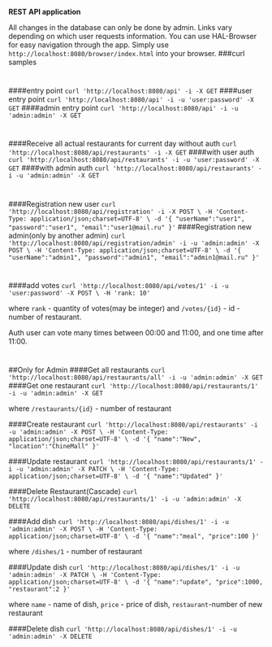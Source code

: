 **REST API application**

All changes in the database can only be done by admin. 
Links vary depending on which user requests information.
You can use HAL-Browser for easy navigation through the app.
Simply use `http://localhost:8080/browser/index.html` into your browser.
###curl samples
#
####entry point
`curl 'http://localhost:8080/api' -i -X GET`
####user entry point
`curl 'http://localhost:8080/api' -i -u 'user:password' -X GET`
####admin entry point
`curl 'http://localhost:8080/api' -i -u 'admin:admin' -X GET`
#
####Receive all actual restaurants for current day without auth
`curl 'http://localhost:8080/api/restaurants' -i -X GET`
####with user auth
`curl 'http://localhost:8080/api/restaurants' -i -u 'user:password' -X GET`
####with admin auth
`curl 'http://localhost:8080/api/restaurants' -i -u 'admin:admin' -X GET`
#
####Registration new user
`curl 'http://localhost:8080/api/registration' -i -X POST \
     -H 'Content-Type: application/json;charset=UTF-8' \
     -d '{
 	"userName":"user1",
 	"password":"user1",
 	"email":"user1@mail.ru"
 }'`
####Registration new admin(only by another admin)
`curl 'http://localhost:8080/api/registration/admin' -i -u 'admin:admin' -X POST \
     -H 'Content-Type: application/json;charset=UTF-8' \
     -d '{
 	"userName":"admin1",
 	"password":"admin1",
 	"email":"admin1@mail.ru"
 }'`
#
####add votes
`curl 'http://localhost:8080/api/votes/1' -i -u 'user:password' -X POST \
     -H 'rank: 10'`

where `rank` - quantity of votes(may be integer)
and `/votes/{id}` - id - number of restaurant.

Auth user can vote many times between 00:00 and 11:00, and one time after 11:00.
#
##Only for Admin
####Get all restaurants
`curl 'http://localhost:8080/api/restaurants/all' -i -u 'admin:admin' -X GET`
####Get one restaurant
`curl 'http://localhost:8080/api/restaurants/1' -i -u 'admin:admin' -X GET`

where `/restaurants/{id}` - number of restaurant

####Create restaurant
`curl 'http://localhost:8080/api/restaurants' -i -u 'admin:admin' -X POST \
     -H 'Content-Type: application/json;charset=UTF-8' \
     -d '{
 	"name":"New",
 	"location":"ChineMall"
 }'`
 
####Update restaurant
`curl 'http://localhost:8080/api/restaurants/1' -i -u 'admin:admin' -X PATCH \
     -H 'Content-Type: application/json;charset=UTF-8' \
     -d '{
 	"name":"Updated"
 }'`
 
####Delete Restaurant(Cascade)
`curl 'http://localhost:8080/api/restaurants/1' -i -u 'admin:admin' -X DELETE`

####Add dish
`curl 'http://localhost:8080/api/dishes/1' -i -u 'admin:admin' -X POST \
     -H 'Content-Type: application/json;charset=UTF-8' \
     -d '{
 	"name":"meal",
 	"price":100
 }'`
 
where `/dishes/1` - number of restaurant

####Update dish
`curl 'http://localhost:8080/api/dishes/1' -i -u 'admin:admin' -X PATCH \
     -H 'Content-Type: application/json;charset=UTF-8' \
     -d '{
 	"name":"update",
 	"price":1000,
 	"restaurant":2
 }'`
 
 where `name` - name of dish,
 `price` - price of dish,
 `restaurant`-number of new restaurant
 
 ####Delete dish
 `curl 'http://localhost:8080/api/dishes/1' -i -u 'admin:admin' -X DELETE`
 